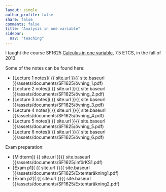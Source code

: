 ```yaml
---
layout: single
author_profile: false
share: false
comments: false
title: "Analysis in one variable"
sidebar:
  nav: "teaching"
---
```

I taught the course SF1625 [Calculus in one variable](http://www.kth.se/student/kurser/kurs/SF1625), 7.5 ETCS, in the fall of 2013.

Some of the notes can be found here: 
* [Lecture 1 notes]( {{ site.url }}{{ site.baseurl }}/assets/documents/SF1625/övning_1.pdf)
* [Lecture 2 notes]( {{ site.url }}{{ site.baseurl }}/assets/documents/SF1625/övning_2.pdf)
* [Lecture 3 notes]( {{ site.url }}{{ site.baseurl }}/assets/documents/SF1625/övning_3.pdf)
* [Lecture 4 notes]( {{ site.url }}{{ site.baseurl }}/assets/documents/SF1625/övning_4.pdf)
* [Lecture 5 notes]( {{ site.url }}{{ site.baseurl }}/assets/documents/SF1625/övning_5.pdf)
* [Lecture 6 notes]( {{ site.url }}{{ site.baseurl }}/assets/documents/SF1625/övning_6.pdf)

Exam preparation:
* [Midterm]( {{ site.url }}{{ site.baseurl }}/assets/documents/SF1625/införKS1.pdf)
* [Exam p1]( {{ site.url }}{{ site.baseurl }}/assets/documents/SF1625/Extentaräkning1.pdf)
* [Exam p2]( {{ site.url }}{{ site.baseurl }}/assets/documents/SF1625/Extentaräkning2.pdf)
